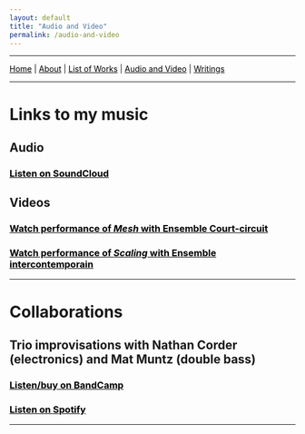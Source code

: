 ```yaml
---
layout: default
title: "Audio and Video"
permalink: /audio-and-video
---
```


***

 <a href="/" style="color: black">Home</a> | <a href="/about" style="color: black">About</a> | <a href="/list-of-works" style="color: black">List of Works</a> | <a href="/audio-and-video" style="color: black">Audio and Video</a> | <a href="/writings" style="color: black">Writings</a> 

***

# Links to my music

## Audio

###  <a href="https://soundcloud.com/matthewtmonaco" style="color: black">Listen on SoundCloud</a> 

## Videos

### <a href="https://www.youtube.com/watch?v=RuL0ushx5a0&list=RDRuL0ushx5a0&start_radio=1&ab_channel=Royaumont" style="color: black">Watch performance of *Mesh* with Ensemble Court-circuit</a> 

### <a href="https://www.youtube.com/watch?v=t6OVz_XPd8w&list=RDt6OVz_XPd8w&start_radio=1&ab_channel=MatthewMonaco" style="color: black">Watch performance of *Scaling* with Ensemble intercontemporain</a> 

***

# Collaborations

## Trio improvisations with Nathan Corder (electronics) and Mat Muntz (double bass)

### <a href="https://cmmtrio.bandcamp.com/album/live-in-berkeley" style="color: black">Listen/buy on BandCamp</a> 

### <a href="https://open.spotify.com/album/4iauZxL3PfG5TKyKZJAsPs?si=DTq-50U7TKGEM1J9oOs-fg" style="color: black">Listen on Spotify</a> 

***
